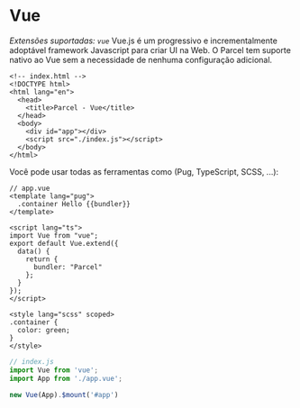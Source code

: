 # Vue

_Extensões suportadas: `vue`_ Vue.js é um progressivo e incrementalmente adoptável framework Javascript para criar UI na Web. O Parcel tem suporte nativo ao Vue sem a necessidade de nenhuma configuração adicional.

```markup
<!-- index.html -->
<!DOCTYPE html>
<html lang="en">
  <head>
    <title>Parcel - Vue</title>
  </head>
  <body>
    <div id="app"></div>
    <script src="./index.js"></script>
  </body>
</html>
```

Você pode usar todas as ferramentas como \(Pug, TypeScript, SCSS, ...\):

```text
// app.vue
<template lang="pug">
  .container Hello {{bundler}}
</template>

<script lang="ts">
import Vue from "vue";
export default Vue.extend({
  data() {
    return {
      bundler: "Parcel"
    };
  }
});
</script>

<style lang="scss" scoped>
.container {
  color: green;
}
</style>
```

```javascript
// index.js
import Vue from 'vue';
import App from './app.vue';

new Vue(App).$mount('#app')
```

